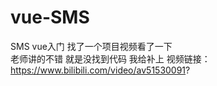 # vue-SMS
SMS
vue入门 找了一个项目视频看了一下  
老师讲的不错  就是没找到代码  我给补上
视频链接：https://www.bilibili.com/video/av51530091?
